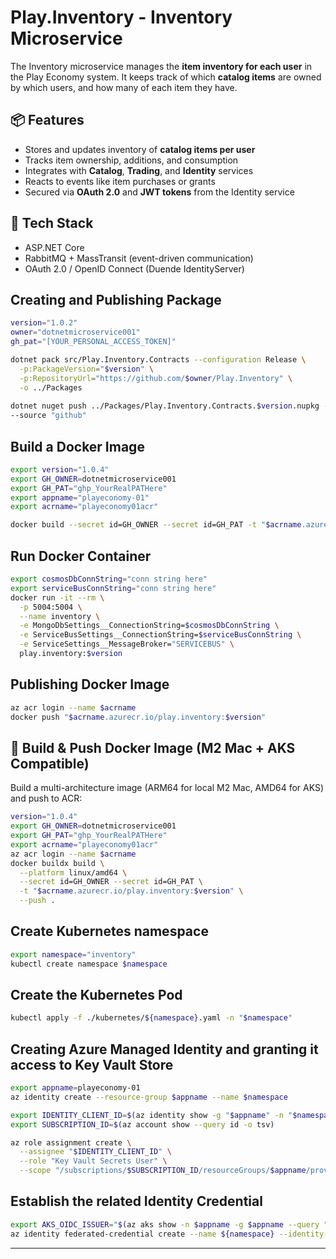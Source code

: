 # Play.Inventory - Inventory Microservice

The Inventory microservice manages the **item inventory for each user** in the Play Economy system. It keeps track of which **catalog items** are owned by which users, and how many of each item they have.

## 📦 Features

- Stores and updates inventory of **catalog items per user**
- Tracks item ownership, additions, and consumption
- Integrates with **Catalog**, **Trading**, and **Identity** services
- Reacts to events like item purchases or grants
- Secured via **OAuth 2.0** and **JWT tokens** from the Identity service

## 🧱 Tech Stack

- ASP.NET Core
- RabbitMQ + MassTransit (event-driven communication)
- OAuth 2.0 / OpenID Connect (Duende IdentityServer)


## Creating and Publishing Package 
```bash
version="1.0.2"
owner="dotnetmicroservice001"
gh_pat="[YOUR_PERSONAL_ACCESS_TOKEN]"

dotnet pack src/Play.Inventory.Contracts --configuration Release \
  -p:PackageVersion="$version" \
  -p:RepositoryUrl="https://github.com/$owner/Play.Inventory" \
  -o ../Packages
  
dotnet nuget push ../Packages/Play.Inventory.Contracts.$version.nupkg --api-key $gh_pat \
--source "github"
```

## Build a Docker Image
```bash
export version="1.0.4"
export GH_OWNER=dotnetmicroservice001
export GH_PAT="ghp_YourRealPATHere"
export appname="playeconomy-01"
export acrname="playeconomy01acr"

docker build --secret id=GH_OWNER --secret id=GH_PAT -t "$acrname.azurecr.io/play.inventory:$version" .
```

## Run Docker Container
```bash 
export cosmosDbConnString="conn string here"
export serviceBusConnString="conn string here"
docker run -it --rm \
  -p 5004:5004 \
  --name inventory \
  -e MongoDbSettings__ConnectionString=$cosmosDbConnString \
  -e ServiceBusSettings__ConnectionString=$serviceBusConnString \
  -e ServiceSettings__MessageBroker="SERVICEBUS" \
  play.inventory:$version
```

## Publishing Docker Image
```bash 
az acr login --name $acrname
docker push "$acrname.azurecr.io/play.inventory:$version"
```
## 🐳 Build & Push Docker Image (M2 Mac + AKS Compatible)

Build a multi-architecture image (ARM64 for local M2 Mac, AMD64 for AKS) and push to ACR:
```bash
version="1.0.4"
export GH_OWNER=dotnetmicroservice001
export GH_PAT="ghp_YourRealPATHere"
export acrname="playeconomy01acr"
az acr login --name $acrname
docker buildx build \
  --platform linux/amd64 \
  --secret id=GH_OWNER --secret id=GH_PAT \
  -t "$acrname.azurecr.io/play.inventory:$version" \
  --push .
```

## Create Kubernetes namespace
```bash 
export namespace="inventory"
kubectl create namespace $namespace 
```

## Create the Kubernetes Pod
```bash
kubectl apply -f ./kubernetes/${namespace}.yaml -n "$namespace"
```

## Creating Azure Managed Identity and granting it access to Key Vault Store
```bash
export appname=playeconomy-01
az identity create --resource-group $appname --name $namespace 

export IDENTITY_CLIENT_ID=$(az identity show -g "$appname" -n "$namespace" --query clientId -o tsv)
export SUBSCRIPTION_ID=$(az account show --query id -o tsv)

az role assignment create \
  --assignee "$IDENTITY_CLIENT_ID" \
  --role "Key Vault Secrets User" \
  --scope "/subscriptions/$SUBSCRIPTION_ID/resourceGroups/$appname/providers/Microsoft.KeyVault/vaults/$appname"
```

## Establish the related Identity Credential
```bash
export AKS_OIDC_ISSUER="$(az aks show -n $appname -g $appname --query "oidcIssuerProfile.issuerUrl" -otsv)"
az identity federated-credential create --name ${namespace} --identity-name "${namespace}" --resource-group "${appname}" --issuer "${AKS_OIDC_ISSUER}" --subject system:serviceaccount:"${namespace}":"${namespace}-serviceaccount" --audience api://AzureADTokenExchange
```

---
